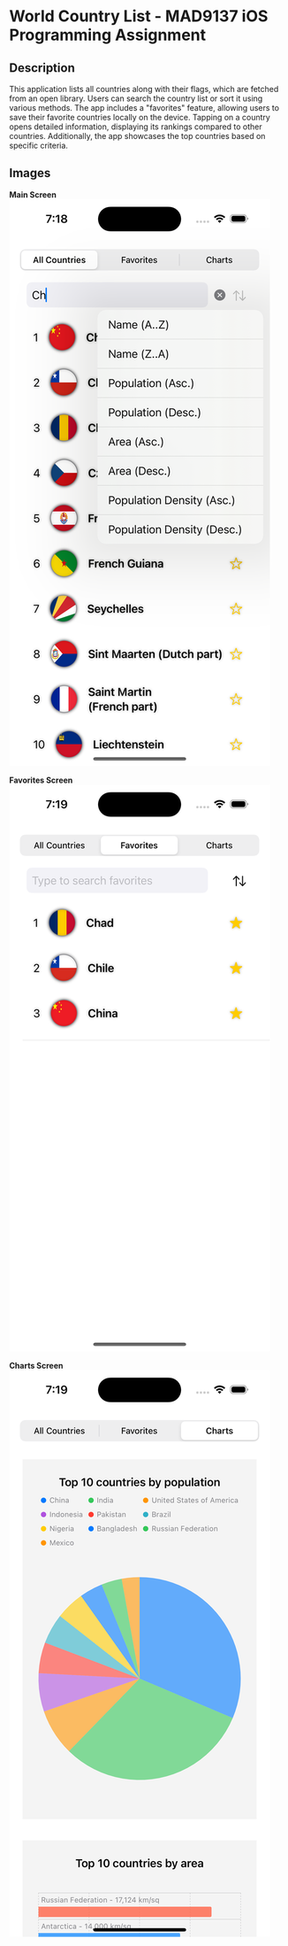 #  World Country List - MAD9137 iOS Programming Assignment

## Description

This application lists all countries along with their flags, which are fetched from an open library. Users can search the country list or sort it using various methods. The app includes a "favorites" feature, allowing users to save their favorite countries locally on the device. Tapping on a country opens detailed information, displaying its rankings compared to other countries. Additionally, the app showcases the top countries based on specific criteria.


## Images


**Main Screen**
![Main screen](Assets/image1.png)


**Favorites Screen**
![Favorites screen](Assets/image2.png)


**Charts Screen**
![Charts screen](Assets/image3.png)
